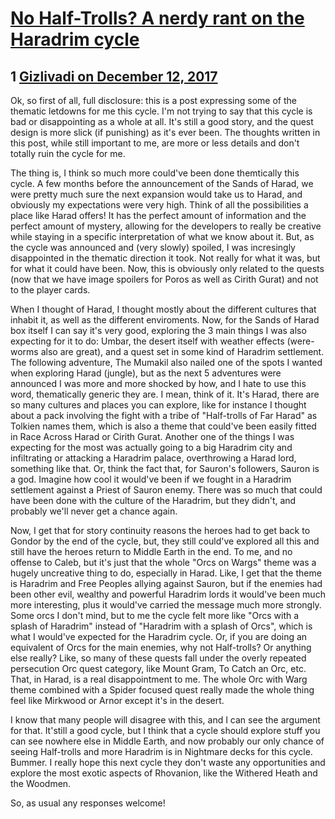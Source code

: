 # [No Half-Trolls? A nerdy rant on the Haradrim cycle](https://community.fantasyflightgames.com/topic/265288-no-half-trolls-a-nerdy-rant-on-the-haradrim-cycle/)

## 1 [Gizlivadi on December 12, 2017](https://community.fantasyflightgames.com/topic/265288-no-half-trolls-a-nerdy-rant-on-the-haradrim-cycle/?do=findComment&comment=3122952)

Ok, so first of all, full disclosure: this is a post expressing some of the thematic letdowns for me this cycle. I'm not trying to say that this cycle is bad or disappointing as a whole at all. It's still a good story, and the quest design is more slick (if punishing) as it's ever been. The thoughts written in this post, while still important to me, are more or less details and don't totally ruin the cycle for me. 

The thing is, I think so much more could've been done themtically this cycle. A few months before the announcement of the Sands of Harad, we were pretty much sure the next expansion would take us to Harad, and obviously my expectations were very high. Think of all the possibilities a place like Harad offers! It has the perfect amount of information and the perfect amount of mystery, allowing for the developers to really be creative while staying in a specific interpretation of what we know about it. But, as the cycle was announced and (very slowly) spoiled, I was incresingly disappointed in the thematic direction it took. Not really for what it was, but for what it could have been. Now, this is obviously only related to the quests (now that we have image spoilers for Poros as well as Cirith Gurat) and not to the player cards. 

When I thought of Harad, I thought mostly about the different cultures that inhabit it, as well as the different enviroments. Now, for the Sands of Harad box itself I can say it's very good, exploring the 3 main things I was also expecting for it to do: Umbar, the desert itself with weather effects (were-worms also are great), and a quest set in some kind of Haradrim settlement. The following adventure, The Mumakil also nailed one of the spots I wanted when exploring Harad (jungle), but as the next 5 adventures were announced I was more and more shocked by how, and I hate to use this word, thematically generic they are. I mean, think of it. It's Harad, there are so many cultures and places you can explore, like for instance I thought about a pack involving the fight with a tribe of "Half-trolls of Far Harad" as Tolkien names them, which is also a theme that could've been easily fitted in Race Across Harad or Cirith Gurat. Another one of the things I was expecting for the most was actually going to a big Haradrim city and infiltrating or attacking a Haradrim palace, overthrowing a Harad lord, something like that. Or, think the fact that, for Sauron's followers, Sauron is a god. Imagine how cool it would've been if we fought in a Haradrim settlement against a Priest of Sauron enemy. There was so much that could have been done with the culture of the Haradrim, but they didn't, and probably we'll never get a chance again.

Now, I get that for story continuity reasons the heroes had to get back to Gondor by the end of the cycle, but, they still could've explored all this and still have the heroes return to Middle Earth in the end. To me, and no offense to Caleb, but it's just that the whole "Orcs on Wargs" theme was a hugely uncreative thing to do, especially in Harad. Like, I get that the theme is Haradrim and Free Peoples allying against Sauron, but if the enemies had been other evil, wealthy and powerful Haradrim lords it would've been much more interesting, plus it would've carried the message much more strongly. Some orcs I don't mind, but to me the cycle felt more like "Orcs with a splash of Haradrim" instead of "Haradrim with a splash of Orcs", which is what I would've expected for the Haradrim cycle. Or, if you are doing an equivalent of Orcs for the main enemies, why not Half-trolls? Or anything else really? Like, so many of these quests fall under the overly repeated persecution Orc quest category, like Mount Gram, To Catch an Orc, etc. That, in Harad, is a real disappointment to me. The whole Orc with Warg theme combined with a Spider focused quest really made the whole thing feel like Mirkwood or Arnor except it's in the desert.

I know that many people will disagree with this, and I can see the argument for that. It'still a good cycle, but I think that a cycle should explore stuff you can see nowhere else in Middle Earth, and now probably our only chance of seeing Half-trolls and more Haradrim is in Nightmare decks for this cycle. Bummer. I really hope this next cycle they don't waste any opportunities and explore the most exotic aspects of Rhovanion, like the Withered Heath and the Woodmen.

So, as usual any responses welcome!

